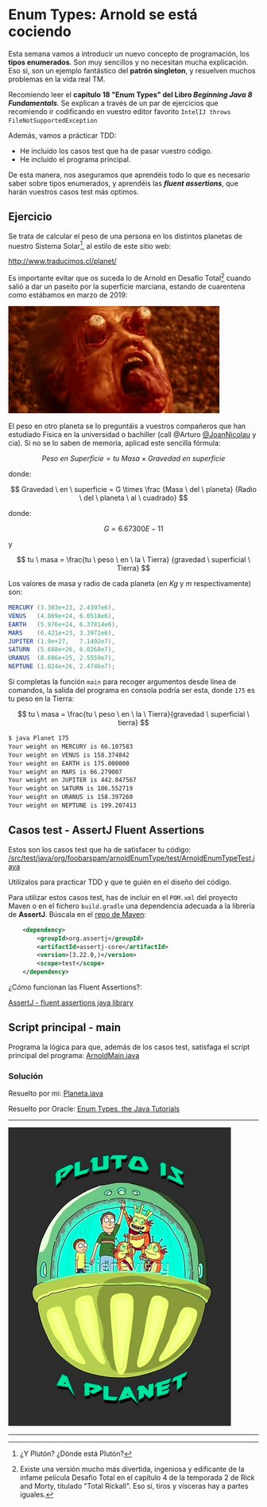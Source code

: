 Enum Types: Arnold se está cociendo
===================================

Esta semana vamos a introducir un nuevo concepto de programación, los **tipos enumerados**. Son muy sencillos y no necesitan mucha explicación. Eso sí, son un ejemplo fantástico del **patrón singleton**, y resuelven muchos problemas en la vida real TM.

Recomiendo leer el **capítulo 18 "Enum Types" del Libro _Beginning Java 8 Fundamentals_**. Se explican a través de un par de ejercicios que recomiendo ir codificando en vuestro editor favorito `IntelIJ throws FileNotSupportedException`

Además, vamos a prácticar TDD:

- He incluido los casos test que ha de pasar vuestro código.
- He incluido el programa principal.
  
De esta manera, nos aseguramos que aprendéis todo lo que es necesario saber sobre tipos enumerados, y aprendéis las **_fluent assertions_**, que harán vuestros casos test más optimos.

## Ejercicio

Se trata de calcular el peso de una persona en los distintos planetas de nuestro Sistema Solar[^1], al estilo de este sitio web:

http://www.traducimos.cl/planet/

Es importante evitar que os suceda lo de Arnold en Desafio Total[^2] cuando salió a dar un paseíto por la superficie marciana, estando de cuarentena como estábamos en marzo de 2019:

[![vídeo Arnold al punto de cocción](./assets/arnold_boiling_plate.png "video Arnold se está cociendo")](https://www.youtube.com/watch?v=86scPKqWFvc)


El peso en otro planeta se lo preguntáis a vuestros compañeros que han estudiado Física en la universidad o bachiller (call @Arturo [@JoanNicolau](https://github.com/nicolaujoan) y cia). Si no se lo saben de memoria, aplicad este sencilla fórmula:

$$ Peso \ en \ Superficie = tu \ Masa \times Gravedad \ en \ superficie $$

donde:

$$ Gravedad \ en \ superficie = G \times \frac {Masa \ del \ planeta} {Radio \ del \ planeta \ al \ cuadrado} $$

donde: 

$$ G = 6.67300E-11 $$

y 

$$ tu \ masa = \frac{tu \ peso \ en \ la \ Tierra} {gravedad \ superficial \ Tierra} $$

Los valores de masa y radio de cada planeta (en $Kg$ y $m$ respectivamente) son:

```java
MERCURY (3.303e+23, 2.4397e6),     
VENUS   (4.869e+24, 6.0518e6),     
EARTH   (5.976e+24, 6.37814e6),     
MARS    (6.421e+23, 3.3972e6),     
JUPITER (1.9e+27,   7.1492e7),     
SATURN  (5.688e+26, 6.0268e7),     
URANUS  (8.686e+25, 2.5559e7),     
NEPTUNE (1.024e+26, 2.4746e7);      
```

Si completas la función `main` para recoger argumentos desde línea de comandos, la salida del programa en consola podría ser esta, donde `175` es tu peso en la Tierra:

$$ tu \ masa = \frac{tu \ peso \ en \ la \ Tierra}{gravedad \ superficial \ tierra} $$

```sh
$ java Planet 175 
Your weight on MERCURY is 66.107583 
Your weight on VENUS is 158.374842 
Your weight on EARTH is 175.000000 
Your weight on MARS is 66.279007 
Your weight on JUPITER is 442.847567 
Your weight on SATURN is 186.552719 
Your weight on URANUS is 158.397260 
Your weight on NEPTUNE is 199.207413
```

## Casos test - AssertJ Fluent Assertions

Estos son los casos test que ha de satisfacer tu código: [/src/test/java/org/foobarspam/arnoldEnumType/test/ArnoldEnumTypeTest.java](./src/test/java/org/foobarspam/arnoldEnumType/test/ArnoldEnumTypeTest.java "casos test")

Utilízalos para practicar TDD y que te guién en el diseño del código. 

Para utilizar estos casos test, has de incluir en el `POM.xml` del proyecto Maven o en el fichero `build.gradle` una dependencia adecuada a la librería de **AssertJ**. Búscala en el [repo de Maven](https://mvnrepository.com/ "maven repository"):

```xml
	<dependency>
    	<groupId>org.assertj</groupId>
    	<artifactId>assertj-core</artifactId>
    	<version>[3.22.0,)</version>
    	<scope>test</scope>
	</dependency>
```

¿Cómo funcionan las Fluent Assertions?: 

[AssertJ - fluent assertions java library](https://assertj.github.io/doc/)


## Script principal - main

Programa la lógica para que, además de los casos test, satisfaga el script principal del programa: [ArnoldMain.java](./src/main/java/org/foobarspam/arnoldEnumType/main/ArnoldMain.java "main App")


### Solución

Resuelto por mi: [Planeta.java](./src/main/java/org/foobarspam/arnoldEnumType/logica/Planeta.java "Planeta.java")

Resuelto por Oracle: [Enum Types, the Java Tutorials](https://docs.oracle.com/javase/tutorial/java/javaOO/enum.html "Enum type Java Tutorials")


------
[^1]: ¿Y Plutón? ¿Dónde está Plutón?  

[![_Pluto is not a planet! You can't kill the truth, father!_](./assets/pluto_is_a_planet.png)](https://www.youtube.com/watch?v=aIVOIaYxaTo "video Rick & Morty Pluno is not a planet")

------
[^2]: Existe una versión mucho más divertida, ingeniosa y edificante de la infame película Desafío Total en el capítulo 4 de la temporada 2 de Rick and Morty, titulado "Total Rickall". Eso sí, tiros y vísceras hay a partes iguales.
